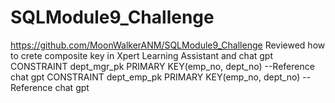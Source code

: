 # SQLModule9_Challenge
https://github.com/MoonWalkerANM/SQLModule9_Challenge
Reviewed how to crete composite key in Xpert Learning Assistant and chat gpt
CONSTRAINT dept_mgr_pk PRIMARY KEY(emp_no, dept_no) --Reference chat gpt
CONSTRAINT dept_emp_pk PRIMARY KEY(emp_no, dept_no) --Reference chat gpt